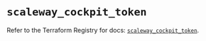 # `scaleway_cockpit_token`

Refer to the Terraform Registry for docs: [`scaleway_cockpit_token`](https://registry.terraform.io/providers/scaleway/scaleway/2.57.0/docs/resources/cockpit_token).
